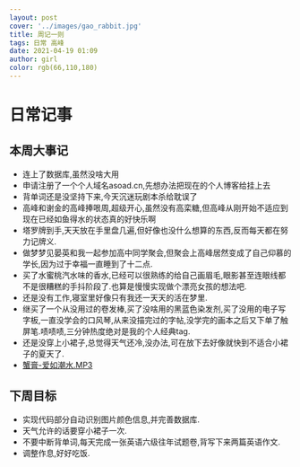 ```yaml
---
layout: post
cover: '../images/gao_rabbit.jpg'
title: 周记一则
tags: 日常 高峰
date: 2021-04-19 01:09
author: girl
color: rgb(66,110,180)
---
```


# 日常记事  


## 本周大事记  


+ 连上了数据库,虽然没啥大用
+ 申请注册了一个个人域名asoad.cn,先想办法把现在的个人博客给挂上去
+ 背单词还是没坚持下来,今天沉迷玩剧本杀给耽误了
+ 高峰和谢金的高峰捧哏周,超级开心,虽然没有高栾糖,但高峰从刚开始不适应到现在已经如鱼得水的状态真的好快乐啊
+ 塔罗牌到手,天天放在手里盘几遍,但好像也没什么想算的东西,反而每天都在努力记牌义.
+ 做梦梦见晏英和我一起参加高中同学聚会,但聚会上高峰居然变成了自己仰慕的学长,因为过于幸福一直睡到了十二点.
+ 买了水蜜桃汽水味的香水,已经可以很熟练的给自己画眉毛,眼影甚至连眼线都不是很糟糕的手抖阶段了.也算是慢慢实现做个漂亮女孩的想法吧.
+ 还是没有工作,寝室里好像只有我还一天天的活在梦里.
+ 继买了一个从没用过的卷发棒,买了没啥用的黑蓝色染发剂,买了没用的电子写字板,一直没学会的口风琴,从来没描完过的字帖,没学完的画本之后又下单了触屏笔.啧啧啧,三分钟热度绝对是我的个人经典tag.
+ 还是没穿上小裙子,总觉得天气还冷,没办法,可在放下去好像就快到不适合小裙子的夏天了.
+ [蟹膏-爱如潮水.MP3](../../../music/xiegao.mp3)    
##  下周目标  


- 实现代码部分自动识别图片颜色信息,并完善数据库.
- 天气允许的话要穿小裙子一次.
- 不要中断背单词,每天完成一张英语六级往年试题卷,背写下来两篇英语作文.
- 调整作息,好好吃饭.
